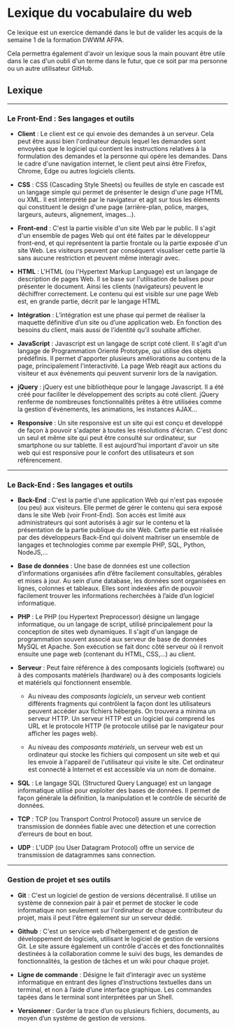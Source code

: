 # Lexique du vocabulaire du web

Ce lexique est un exercice demandé dans le but de valider les acquis de la semaine 1 de la formation DWWM AFPA.

Cela permettra également d'avoir un lexique sous la main pouvant être utile dans le cas d'un oubli d'un terme dans le futur, 
que ce soit par ma personne ou un autre utilisateur GitHub.

## Lexique

----------

### Le Front-End : Ses langages et outils

- **Client** : Le client est ce qui envoie des demandes à un serveur. Cela peut être aussi bien l'ordinateur depuis lequel les demandes sont envoyées 
que le logiciel qui contient les instructions relatives à la formulation des demandes et la personne qui opère les demandes. Dans le cadre d'une navigation internet, 
le client peut ainsi être Firefox, Chrome, Edge ou autres logiciels clients.

- **CSS** : CSS (Cascading Style Sheets) ou feuilles de style en cascade est un langage simple qui permet de présenter le design d'une page HTML ou XML. 
Il est interprété par le navigateur et agit sur tous les éléments qui constituent le design d'une page (arrière-plan, police, marges, largeurs, auteurs, alignement, images...).

- **Front-end** : C'est la partie visible d'un site Web par le public. Il s'agit d'un ensemble de pages Web qui ont été faites par le développeur front-end, 
et qui représentent la partie frontale ou la partie exposée d'un site Web. 
Les visiteurs peuvent par conséquent visualiser cette partie là sans aucune restriction et peuvent même interagir avec.

- **HTML** : L'HTML (ou l'Hypertext Markup Language) est un langage de description de pages Web. Il se base sur l'utilisation de balises pour présenter le document. 
Ainsi les clients (navigateurs) peuvent le déchiffrer correctement. Le contenu qui est visible sur une page Web est, en grande partie, décrit par le langage HTML

- **Intégration** : L’intégration est une phase qui permet de réaliser la maquette définitive d’un site ou d’une application web. En fonction des besoins du client, mais aussi de l’identité qu’il souhaite afficher.

- **JavaScript** : Javascript est un langage de script coté client. Il s'agit d'un langage de Programmation Orienté Prototype, qui utilise des objets prédéfinis.
Il permet d'apporter plusieurs améliorations au contenu de la page, principalement l'interactivité. 
La page Web réagit aux actions du visiteur et aux événements qui peuvent survenir lors de la navigation.

- **jQuery** : jQuery est une bibliothèque pour le langage Javascript. Il a été créé pour faciliter le développement des scripts au coté client.
jQuery renferme de nombreuses fonctionnalités prêtes à être utilisées comme la gestion d'événements, les animations, les instances AJAX...

- **Responsive** : Un site responsive est un site qui est conçu et developpé de façon à pouvoir s'adapter à toutes les résolutions d'écran.
C'est donc un seul et même site qui peut être consulté sur ordinateur, sur smartphone ou sur tablette. 
Il est aujourd'hui important d'avoir un site web qui est responsive pour le confort des utilisateurs et son référencement.

----------

### Le Back-End : Ses langages et outils

- **Back-End** : C'est la partie d'une application Web qui n'est pas exposée (ou peu) aux visiteurs.
Elle permet de gérer le contenu qui sera exposé dans le site Web (voir Front-End).
Son accès est limité aux administrateurs qui sont autorisés à agir sur le contenu et la présentation de la partie publique du site Web.
Cette partie est réalisée par des développeurs Back-End qui doivent maitriser un ensemble de langages et technologies comme par exemple PHP, SQL, Python, NodeJS,...

- **Base de données** : Une base de données est une collection d’informations organisées afin d’être facilement consultables, gérables et mises à jour.
Au sein d’une database, les données sont organisées en lignes, colonnes et tableaux. 
Elles sont indexées afin de pouvoir facilement trouver les informations recherchées à l’aide d’un logiciel informatique. 

- **PHP** : Le PHP (ou Hypertext Preprocessor) désigne un langage informatique, ou un langage de script, utilisé principalement pour la conception de sites web dynamiques. 
Il s'agit d'un langage de programmation souvent associé aux serveur de base de données MySQL et Apache. Son exécution se fait donc côté serveur où il renvoit ensuite une page web (contenant du HTML, CSS,...) au client.

- **Serveur** : Peut faire référence à des composants logiciels (software) ou à des composants matériels (hardware) 
ou à des composants logiciels et matériels qui fonctionnent ensemble.

	- Au niveau des *composants logiciels*, un serveur web contient différents fragments qui contrôlent la façon dont les utilisateurs 
peuvent accéder aux fichiers hébergés. On trouvera a minima un serveur HTTP. Un serveur HTTP est un logiciel qui comprend 
les URL et le protocole HTTP (le protocole utilisé par le navigateur pour afficher les pages web).

	- Au niveau des *composants matériels*, un serveur web est un ordinateur qui stocke les fichiers qui composent un site web et qui les envoie à l'appareil de l'utilisateur qui visite le site. 
Cet ordinateur est connecté à Internet et est accessible via un nom de domaine.

- **SQL** : Le langage SQL (Structured Query Language) est un langage informatique utilisé pour exploiter des bases de données. Il permet de façon générale la définition, la manipulation et le contrôle de sécurité de données.

- **TCP** : TCP (ou Transport  Control  Protocol)  assure  un  service  de  transmission  de  données  fiable avec une détection et une correction d’erreurs de bout en bout.

- **UDP** : L'UDP (ou User  Datagram  Protocol)  offre  un  service  de  transmission  de  datagrammes sans connection. 

----------

### Gestion de projet et ses outils

- **Git** : C'est un logiciel de gestion de versions décentralisé. Il utilise un système de connexion pair à pair et permet de stocker le code informatique non seulement sur l'ordinateur de chaque contributeur du projet, mais il peut l'être également sur un serveur dédié. 

- **Github** : C'est un service web d'hébergement et de gestion de développement de logiciels, utilisant le logiciel de gestion de versions Git. 
Le site assure également un contrôle d'accès et des fonctionnalités destinées à la collaboration comme le suivi des bugs, les demandes de fonctionnalités, la gestion de tâches et un wiki pour chaque projet.

- **Ligne de commande** : Désigne le fait d’interagir avec un système informatique en entrant des lignes d’instructions textuelles dans un terminal, et non à l’aide d’une interface graphique. Les commandes tapées dans le terminal sont interprétées par un Shell.

- **Versionner** : Garder la trace d’un ou plusieurs fichiers, documents, au moyen d’un système de gestion de versions. 
